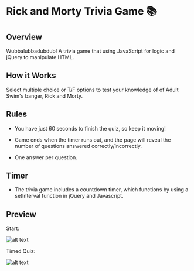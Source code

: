 # Rick and Morty Trivia Game :books:

## Overview
Wubbalubbadubdub! A trivia game that using JavaScript for logic and jQuery to manipulate HTML. 

## How it Works

Select multiple choice or T/F options to test your knowledge of of Adult Swim's banger, Rick and Morty. 

## Rules

- You have just 60 seconds to finish the quiz, so keep it moving! 

- Game ends when the timer runs out, and the page will reveal the number of questions answered correctly/incorrectly.

- One answer per question. 

## Timer 
- The trivia game includes a countdown timer, which functions by using a setInterval function in jQuery and Javascript. 

## Preview 

Start:

![alt text](http://i67.tinypic.com/2111gzk.png)

Timed Quiz:

![alt text](http://i66.tinypic.com/2isa354.png)
